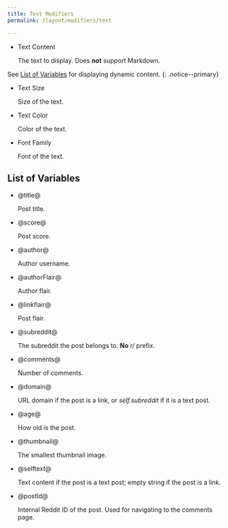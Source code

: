 ```yaml
---
title: Text Modifiers
permalink: /layout/modifiers/text

---
```

- Text Content

  The text to display. Does **not** support Markdown. 
  
See [List of Variables](#list-of-variables) for displaying dynamic content.
{: .notice--primary}

- Text Size

  Size of the text.

- Text Color

  Color of the text.

- Font Family

  Font of the text.

## List of Variables

- @title@

  Post title.

- @score@

  Post score.

- @author@

  Author username.

- @authorFlair@

  Author flair.

- @linkflair@

  Post flair.

- @subreddit@

  The subreddit the post belongs to. **No** _r/_ prefix.

- @comments@

  Number of comments.

- @domain@

  URL domain if the post is a link, or _self.subreddit_ if it is a text post.

- @age@

  How old is the post.

- @thumbnail@

  The smallest thumbnail image.

- @selftext@

  Text content if the post is a text post; empty string if the post is a link.

- @postId@

  Internal Reddit ID of the post. Used for navigating to the comments page.
